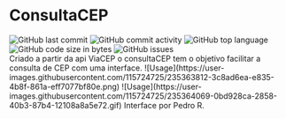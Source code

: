 # ConsultaCEP
<div>
  <img alt="GitHub last commit" src="https://img.shields.io/github/last-commit/Pedro-Rbeiro/ConsultaCEP">
  <img alt="GitHub commit activity" src="https://img.shields.io/github/commit-activity/w/Pedro-Rbeiro/ConsultaCEP">
  <img alt="GitHub top language" src="https://img.shields.io/github/languages/top/Pedro-Rbeiro/ConsultaCEP">
  <img alt="GitHub code size in bytes" src="https://img.shields.io/github/languages/code-size/Pedro-Rbeiro/ConsultaCEP">
  <img alt="GitHub issues" src="https://img.shields.io/github/issues/Pedro-Rbeiro/ConsultaCEP">
</div>
Criado a partir da api ViaCEP o consultaCEP tem o objetivo facilitar a consulta de CEP com uma interface.
![Usage](https://user-images.githubusercontent.com/115724725/235363812-3c8ad6ea-e835-4b8f-861a-eff7077bf80e.png)
![Usage](https://user-images.githubusercontent.com/115724725/235364069-0bd928ca-2858-40b3-87b4-12108a8a5e72.gif)
Interface por Pedro R.

